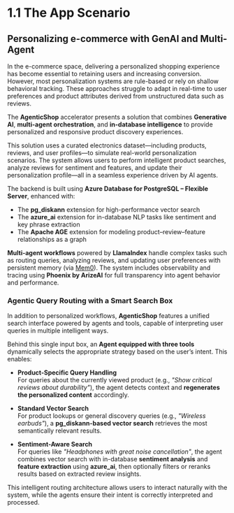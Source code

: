 # 1.1 The App Scenario

## Personalizing e-commerce with GenAI and Multi-Agent

In the e-commerce space, delivering a personalized shopping experience has become essential to retaining users and increasing conversion. However, most personalization systems are rule-based or rely on shallow behavioral tracking. These approaches struggle to adapt in real-time to user preferences and product attributes derived from unstructured data such as reviews.

The **AgenticShop** accelerator presents a solution that combines **Generative AI**, **multi-agent orchestration**, and **in-database intelligence** to provide personalized and responsive product discovery experiences.

This solution uses a curated electronics dataset—including products, reviews, and user profiles—to simulate real-world personalization scenarios. The system allows users to perform intelligent product searches, analyze reviews for sentiment and features, and update their personalization profile—all in a seamless experience driven by AI agents.

The backend is built using **Azure Database for PostgreSQL – Flexible Server**, enhanced with:

- The **pg_diskann** extension for high-performance vector search
- The **azure_ai** extension for in-database NLP tasks like sentiment and key phrase extraction
- The **Apache AGE** extension for modeling product–review–feature relationships as a graph

**Multi-agent workflows** powered by **LlamaIndex** handle complex tasks such as routing queries, analyzing reviews, and updating user preferences with persistent memory (via [Mem0](https://mem0.ai)). The system includes observability and tracing using **Phoenix by ArizeAI** for full transparency into agent behavior and performance.

### Agentic Query Routing with a Smart Search Box

In addition to personalized workflows, **AgenticShop** features a unified search interface powered by agents and tools, capable of interpreting user queries in multiple intelligent ways.

Behind this single input box, an **Agent equipped with three tools** dynamically selects the appropriate strategy based on the user’s intent. This enables:

- **Product-Specific Query Handling**  
  For queries about the currently viewed product (e.g., *"Show critical reviews about durability"*), the agent detects context and **regenerates the personalized content** accordingly.

- **Standard Vector Search**  
  For product lookups or general discovery queries (e.g., *"Wireless earbuds"*), a **pg_diskann-based vector search** retrieves the most semantically relevant results.

- **Sentiment-Aware Search**  
  For queries like *"Headphones with great noise cancellation"*, the agent combines vector search with in-database **sentiment analysis** and **feature extraction** using **azure_ai**, then optionally filters or reranks results based on extracted review insights.

This intelligent routing architecture allows users to interact naturally with the system, while the agents ensure their intent is correctly interpreted and processed.
